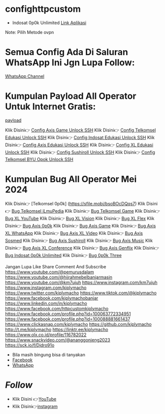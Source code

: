 # confighttpcustom

- Indosat 0p0k Unlimited
 [Link Aplikasi](https://sfile.mobi/7SMATlKVVem)

Note:
Pilih Metode ovpn

# Semua Config Ada Di Saluran WhatsApp Ini Jgn Lupa Follow:
[WhatsApp Channel](https://whatsapp.com/channel/0029VaaFkqtGU3BSf6gTnj2s)

# Kumpulan Payload All Operator Untuk Internet Gratis:
[payload](https://sfile.mobi/80aBinxFscu)

Klik Disini👉
[Config Axis Game Unlock SSH](https://youtu.be/9TITdO2-UfU)
Klik Disini👉
[Config Telkomsel Edukasi Unlock SSH](https://youtu.be/OQJfKepO4hU)
Klik Disini👉
[Config Indosat Edukasi Unlock SSH](https://youtu.be/HBC9i9z75QA)
Klik Disini👉
[Config Axis Edukasi Unlock SSH](https://youtu.be/d6chn5vTzZE)
Klik Disini👉
[Config XL Edukasi Unlock SSH](https://youtu.be/ljJVO5bPtYg)
Klik Disini👉
[Config Sushiroll Unlock SSH](https://youtu.be/R-rBfhBbm1M)
Klik Disini👉
[Config Telkomsel BYU Opok Unlock SSH](https://youtu.be/u8Y9cLIhTLs)

# Kumpulan Bug All Operator Mei 2024

Klik Disini👉
[Telkomsel 0p0k]
(https://sfile.mobi/bsoBOcDQqs7)
Klik Disini👉
[Bug Telkomsel iLmuPedia](https://sfile.mobi/1zgwntqWziZ)
Klik Disini👉
[Bug Telkomsel Game](https://sfile.mobi/aK4BrQxzTaX)
Klik Disini👉
[Bug XL YouTube](https://sfile.mobi/5CqyCF0fXqN)
Klik Disini👉
[Bug XL Vision](https://sfile.mobi/4MIyahZ5Uc9)
Klik Disini👉
[Bug XL Flex](https://sfile.mobi/6zwz9Ox0EEE)
Klik Disini👉
[Bug Axis 0p0k](https://sfile.mobi/9UmB4A4oiQD)
Klik Disini👉
[Bug Axis Game](https://sfile.mobi/87yA4aWGEoD)
Klik Disini👉
[Bug Axis XL WhatsApp](https://sfile.mobi/3tsxrXpcWsI)
Klik Disini👉
[Bug Axis XL Video](https://sfile.mobi/9FAASyeBgII)
Klik Disini👉
[Bug Axis Sosmed](https://sfile.mobi/2oYwS8lXnqh)
Klik Disini👉
[Bug Axis Sushiroll](https://sfile.mobi/734zt7u8daF)
Klik Disini👉
[Bug Axis Music](https://sfile.mobi/aCGBqAl8S4r)
Klik Disini👉
[Bug Axis XL Conference](https://sfile.mobi/7hQzAKqYHCw)
Klik Disini👉
[Bug Axis Genflix](https://sfile.mobi/8tIAfSK5R6g)
Klik Disini👉
[Bug Indosat 0p0k Unlimited](https://sfile.mobi/4qym6uHsreO)
Klik Disini👉
[Bug 0p0k Three](https://sfile.mobi/7pezDASeycJ)

Jangan Lupa Like Share Comment And Subscribe
https://www.youtube.com/@pemurusdalam
https://www.youtube.com/@hijrahmebelbanjarmasin
https://www.youtube.com/@km7ujuh
https://www.instagram.com/km7ujuh
https://www.instagram.com/kiplymacho
https://www.twitter.com/kiplymacho
https://www.tiktok.com/@kiplymacho
https://www.facebook.com/kiplymachobanjar
https://www.linkedin.com/in/kiplymacho
https://www.facebook.com/httpcustomkiplymacho
https://www.facebook.com/profile.php?id=100063772334951
https://www.facebook.com/profile.php?id=100088881661437
https://www.clickasnap.com/kiplymacho
https://github.com/kiplymacho
http://t.me/kiplymacho
https://linktr.ee/kiplymacho
https://www.olx.co.id/profile/116782022
https://www.snackvideo.com/@ananggonjeng2023
https://sck.io/f/Djdro91o




- Bila masih bingung bisa di tanyakan 
- [Facebook](https://www.facebook.com/httpcustomkiplymacho/)
- [WhatsApp](https://wa.me/6285751032225)

# _Follow_
- Klik Disini 👉[YouTube](https://www.youtube.com/@km7ujuh)
- Klik Disini👉[instagram](https://instagram.com/kiplymacho)
